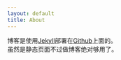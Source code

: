 ```yaml
---
layout: default
title: About
---
```


博客是使用[Jekyll](jekyllrb.com)部署在[Github](github.com)上面的。  
虽然是静态页面不过做博客绝对够用了。


